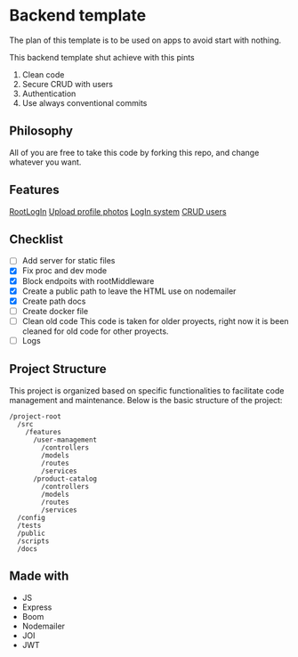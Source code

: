 # Backend template

The plan of this template is to be used on apps to avoid start with nothing.

This backend template shut achieve with this pints

1. Clean code
2. Secure CRUD with users
3. Authentication
4. Use always conventional commits

## Philosophy

All of you are free to take this code by forking this repo, and change whatever you want.

## Features

[RootLogIn](/middlewares/root.handler.js)
[Upload profile photos](/services/auth.service.js)
[LogIn system](/middlewares/auth.handler.js)
[CRUD users](/services/user.service.js)

## Checklist

* [ ] Add server for static files
* [X] Fix proc and dev mode
* [X] Block endpoits with rootMiddleware
* [X] Create a public path to leave the HTML use on nodemailer
* [X] Create path docs
* [ ] Create docker file
* [ ] Clean old code
  This code is taken for older proyects, right now it is been cleaned for old code for other proyects.
* [ ] Logs

## Project Structure
This project is organized based on specific functionalities to facilitate code management and maintenance. Below is the basic structure of the project:


```
/project-root
  /src
    /features
      /user-management
        /controllers
        /models
        /routes
        /services
      /product-catalog
        /controllers
        /models
        /routes
        /services
  /config
  /tests
  /public
  /scripts
  /docs
```

## Made with

* JS
* Express
* Boom
* Nodemailer
* JOI
* JWT
